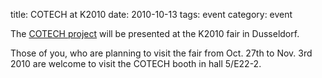 title: COTECH at K2010
date: 2010-10-13 
tags: event
category: event

The [COTECH project](/4m-association/node/18) will be presented at the K2010 fair in Dusseldorf.
<!--break-->
Those of you, who are planning to visit the fair from Oct. 27th to Nov. 3rd 2010 are welcome to visit the COTECH booth in hall 5/E22-2.